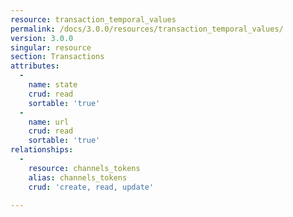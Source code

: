 ```yaml
---
resource: transaction_temporal_values
permalink: /docs/3.0.0/resources/transaction_temporal_values/
version: 3.0.0
singular: resource
section: Transactions
attributes:
  -
    name: state
    crud: read
    sortable: 'true'
  -
    name: url
    crud: read
    sortable: 'true'
relationships:
  -
    resource: channels_tokens
    alias: channels_tokens
    crud: 'create, read, update'

---
```

